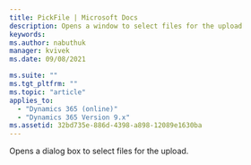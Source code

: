 ```yaml
---
title: PickFile | Microsoft Docs
description: Opens a window to select files for the upload
keywords:
ms.author: nabuthuk
manager: kvivek
ms.date: 09/08/2021

ms.suite: ""
ms.tgt_pltfrm: ""
ms.topic: "article"
applies_to:
  - "Dynamics 365 (online)"
  - "Dynamics 365 Version 9.x"
ms.assetid: 32bd735e-886d-4398-a898-12089e1630ba
---
```


Opens a dialog box to select files for the upload.
